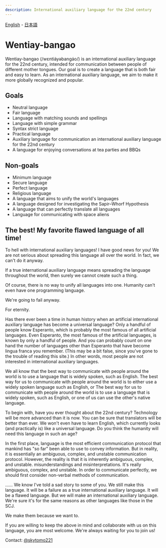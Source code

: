 ```yaml
---
description: International auxiliary language for the 22nd century
---
```


[English](../en/) - [日本語](../ja/)

# Wentiay-bangao

Wentiay-bangao (/wɛntiáyəbangáo/) is an international auxiliary language for the 22nd century,
intended for communication between people of different mother tongues.
Our goal is to create a language that is both fair and easy to learn. As an international auxiliary language,
we aim to make it more globally recognized and popular.

## Goals

- Neutral language
- Fair language
- Language with matching sounds and spellings
- Language with simple grammar
- Syntax strict language
- Practical language
- Auxiliary language for communication an international auxiliary language for the 22nd century
- A language for enjoying conversations at tea parties and BBQs

## Non-goals

- Minimum language
- Secure language
- Perfect language
- Religious language
- A language that aims to unify the world's languages
- A language designed for investigating the Sapir–Whorf Hypothesis
- A language that can perfectly translate all languages
- Language for communicating with space aliens

## The best! My favorite flawed language of all time!

To hell with international auxiliary languages! I have good news for you!
We are not serious about spreading this language all over the world.
In fact, we can't do it anyway.

If a true international auxiliary language means
spreading the language throughout the world,
then surely we cannot create such a thing.

Of course, there is no way to unify all languages into one.
Humanity can't even have one programming language.

We're going to fail anyway.

For eternity.

Has there ever been a time in human history when an artificial international auxiliary language has become a universal language?
Only a handful of people know Esperanto, which is probably the most famous of all artificial languages.
Even Esperanto, the most famous of the artificial languages, is known by only a handful of people.
And you can probably count on one hand the number of languages other than Esperanto that have become lingua franca you remember.
(This may be a bit false, since you've gone to the trouble of reading this site.)
In other words, most people are not interested in international auxiliary languages.

We all know that the best way to communicate with people around the world is to use a language that is widely spoken, such as English.
The best way for us to communicate with people around the world is to either use a widely spoken language such as English,
or The best way for us to communicate with people around the world is to use a language that is widely spoken,
such as English,
or one of us can use the other's native language.

To begin with, have you ever thought about the 22nd century?
Technology will be more advanced than it is now. You can be sure that translators will be better than ever.
We won't even have to learn English, which currently looks (and practically is) like a universal language.
Do you think the humanity will need this language in such an age?

In the first place, language is the most efficient communication protocol that mankind has "so far" been able to use to convey information.
But in reality, it is essentially an ambiguous, complex, and unstable communication protocol.
However, the reality is that it is inherently ambiguous, complex, and unstable. misunderstandings and misinterpretations. It's really ambiguous, complex, and unstable.
In order to communicate perfectly,
we should first consider non-verbal methods of communication.

...... We know I've told a sad story to some of you.
We still make this language.
It will be a failure as a true international auxiliary language.
It will be a flawed language.
But we will make an international auxiliary language.
We're sure it's for the same reasons as other languages like those in the SCJ.

We make them because we want to.

If you are willing to keep the above in mind and collaborate with us on this language,
you are most welcome.
We're always waiting for you to join us!

Contact: [@skytomo221](https://twitter.com/skytomo221)
